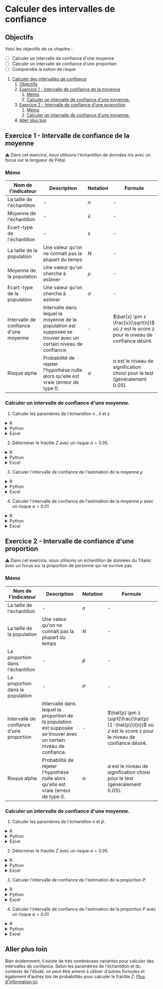 # Calculer des intervalles de confiance

## Objectifs
Voici les objectifs de ce chapitre :
- [ ] Calculer un intervalle de confiance d'une moyenne
- [ ] Calculer un intervalle de confiance d'une proportion
- [ ] Comprendre la notion de risque

1. [Calculer des intervalles de confiance](#calculer-des-intervalles-de-confiance)
   1. [Objectifs](#objectifs)
   2. [Exercice 1 - Intervalle de confiance de la moyenne](#exercice-1---intervalle-de-confiance-de-la-moyenne)
      1. [Mémo](#mémo)
      2. [Calculer un intervalle de confiance d'une moyenne.](#calculer-un-intervalle-de-confiance-dune-moyenne)
   3. [Exercice 2 - Intervalle de confiance d'une proportion](#exercice-2---intervalle-de-confiance-dune-proportion)
      1. [Mémo](#mémo-1)
      2. [Calculer un intervalle de confiance d'une moyenne.](#calculer-un-intervalle-de-confiance-dune-moyenne-1)
   4. [Aller plus loin](#aller-plus-loin)

## Exercice 1 - Intervalle de confiance de la moyenne

:warning: Dans cet exercice, nous utilisons l'échantillon de données iris avec un focus sur la longueur de Petal.

### Mémo
| Nom de l'indicateur | Description    | Notation | Formule                          |
|---------------------|----------------|----------|----------------------------------|
| La taille de l'échantillon | - | $n$  | -  |
| Moyenne de l'échantillon | - | $\bar{x}$  | -  |
| Ecart-type de l'échantillon | - | $s$  | -  |
| La taille de la population | Une valeur qu'on ne connaît pas la plupart du temps | $N$  | -  |
| Moyenne de la population | Une valeur qu'on cherche à estimer | $\mu$  | -  |
| Ecart-type de la population | Une valeur qu'on cherche à estimer | $\sigma$  | -  |
| Intervalle de confiance d'une moyenne | Intervalle dans lequel la moyenne de la population est supposée se trouver avec un certain niveau de confiance. | -                       | $\bar{x} \pm z \frac{s}{\sqrt{n}}$ où $z$ est le score z pour le niveau de confiance désiré.    |
| Risque alpha                        | Probabilité de rejeter l'hypothèse nulle alors qu'elle est vraie (erreur de type I).                     | $\alpha$                | $\alpha$ est le niveau de signification choisi pour le test (généralement 0.05).               |

### Calculer un intervalle de confiance d'une moyenne. 

1. Calculer les paramètres de l'échantillon $n$ , $\bar{x}$ et $s$.
<details>
<summary>R</summary>

```r
```
</details>

<details>
<summary>Python</summary>

```python
```
</details>

<details>
<summary>Excel</summary>

```
```
</details>

2. Déterminer le fractile $Z$ avec un risque $\alpha = 0.05$.
<details>
<summary>R</summary>

```r
```
</details>

<details>
<summary>Python</summary>

```python
```
</details>

<details>
<summary>Excel</summary>

```
```
</details>

3. Calculer l'intervalle de confiance de l'estimation de la moyenne $\mu$
<details>
<summary>R</summary>

```r
```
</details>

<details>
<summary>Python</summary>

```python
```
</details>

<details>
<summary>Excel</summary>

```
```
</details>

4. Calculer l'intervalle de confiance de l'estimation de la moyenne $\mu$ avec un risque  $\alpha = 0.01$
<details>
<summary>R</summary>

```r
```
</details>

<details>
<summary>Python</summary>

```python
```
</details>

<details>
<summary>Excel</summary>

```
```
</details>

## Exercice 2 - Intervalle de confiance d'une proportion

:warning: Dans cet exercice, nous utilisons un échantillon de données du Titanic avec un focus sur la proportion de personne qui ne survive pas.

### Mémo
| Nom de l'indicateur | Description    | Notation | Formule                          |
|---------------------|----------------|----------|----------------------------------|
| La taille de l'échantillon | - | $n$  | -  |
| La taille de la population | Une valeur qu'on ne connaît pas la plupart du temps | $N$  | -  |
| La proportion dans l'échantillon | - | $\hat{p}$  | -  |
| La proportion dans la population | - | $P$  | -  |
| Intervalle de confiance d'une proportion | Intervalle dans lequel la proportion de la population est supposée se trouver avec un certain niveau de confiance. | -                       | $\hat{p} \pm z \sqrt{\frac{\hat{p}(1-\hat{p})}{n}}$ où $z$ est le score z pour le niveau de confiance désiré. |
| Risque alpha                        | Probabilité de rejeter l'hypothèse nulle alors qu'elle est vraie (erreur de type I).                     | $\alpha$                | $\alpha$ est le niveau de signification choisi pour le test (généralement 0.05).               |

### Calculer un intervalle de confiance d'une moyenne. 

1. Calculer les paramètres de l'échantillon $n$ et $\hat{p}$.
<details>
<summary>R</summary>

```r
```
</details>

<details>
<summary>Python</summary>

```python
```
</details>

<details>
<summary>Excel</summary>

```
```
</details>

2. Déterminer le fractile $Z$ avec un risque $\alpha = 0.05$.
<details>
<summary>R</summary>

```r
```
</details>

<details>
<summary>Python</summary>

```python
```
</details>

<details>
<summary>Excel</summary>

```
```
</details>

3. Calculer l'intervalle de confiance de l'estimation de la proportion $P$
<details>
<summary>R</summary>

```r
```
</details>

<details>
<summary>Python</summary>

```python
```
</details>

<details>
<summary>Excel</summary>

```
```
</details>

4. Calculer l'intervalle de confiance de l'estimation de la proportion $P$ avec un risque  $\alpha = 0.01$
<details>
<summary>R</summary>

```r
```
</details>

<details>
<summary>Python</summary>

```python
```
</details>

<details>
<summary>Excel</summary>

```
```
</details>


## Aller plus loin

Bien évidemment, il existe de très nombreuses variantes pour calculer des intervalles de confiance. Selon les paramètres de l'échantillon et du contexte de l'étude, on peut être amené à utiliser d'autres formules et également d'autres lois de probabilités pour calculer le fractile $Z$. [Plus d'information ici](https://statsandr.com/blog/what-statistical-test-should-i-do/images/overview-statistical-tests-statsandr.svg).